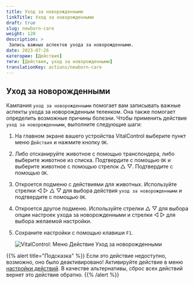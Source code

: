 ```yaml
---
title: Уход за новорожденными
linkTitle: Уход за новорожденными
draft: true
slug: newborn-care
weight: 120
description: >
 Запись важных аспектов ухода за новорожденными.
date: 2023-07-26
категории: [Действия]
теги: [Действия, уход за новорожденными]
translationKey: actions/newborn-care
---
```


## Уход за новорожденными

Кампания `уход за новорожденными` помогает вам записывать важные аспекты ухода за новорожденным теленком. Она также помогает определить возможные причины болезни.
Чтобы применить действие `уход за новорожденными`, выполните следующие шаги:

1. На главном экране вашего устройства VitalControl выберите пункт меню `Действия` и нажмите кнопку `OK`.

2. Либо отсканируйте животное с помощью транспондера, либо выберите животное из списка. Подтвердите с помощью `OK` и выберите животное с помощью стрелок △ ▽. Подтвердите с помощью `OK`.

3. Откроется подменю с действиями для животных. Используйте стрелки ◁ ▷ △ ▽ для выбора действия `уход за новорожденными` и подтвердите с помощью `OK`.

4. Откроется другое подменю. Используйте стрелки △ ▽ для выбора опции настроек ухода за новорожденными и стрелки ◁ ▷ для выбора желаемой настройки.

5. Сохраните настройки с помощью клавиши `F1`.

    ![VitalControl: Меню Действие Уход за новорожденными](../images/newborncare.png "Уход за новорожденными")

{{% alert title="Подсказка" %}}
Если это действие недоступно, возможно, оно было деактивировано! Активируйте действие в меню [настройки действий](../setting/). В качестве альтернативы, сброс всех действий вернет это действие обратно.
{{% /alert %}}

